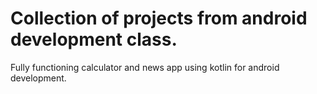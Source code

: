 # Collection of projects from android development class.

Fully functioning calculator and news app using kotlin for android development.
